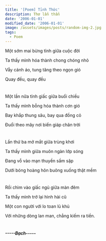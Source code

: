 ```yaml
---
title: '[Poem] Tỉnh Thức'
description: Thơ lẩn thẩn
date: '2006-01-01'
modified_date: '2006-01-01'
image: /assets/images/posts/random-img-2.jpg
tags:
  - Poem
---
```


Một sớm mai bừng tỉnh giữa cuộc đời

Ta thấy mình hóa thành chong chóng nhỏ

Vẫy cánh áo, tung tăng theo ngọn gió

Quay đều, quay đều

#

Một lần nữa tỉnh giấc giữa buổi chiều

Ta thấy mình bỗng hóa thành cơn gió

Bay khắp thung sâu, bay qua đồng cỏ

Đuổi theo mây nơi biển giáp chân trời

#

Lần thứ ba mở mắt giữa trùng khơi

Ta thấy mình giữa muôn ngàn lớp sóng

Đang vỗ vào mạn thuyền sầm sập

Dưới bóng hoàng hôn buông xuống thật mềm

#

Rồi chìm vào giấc ngủ giữa màn đêm

Ta thấy mình trở lại hình hài cũ

Một con người với lo toan lủ khủ

Với những dòng lan man, chẳng kiếm ra tiền.

#

**_-----Bạch-----_**





